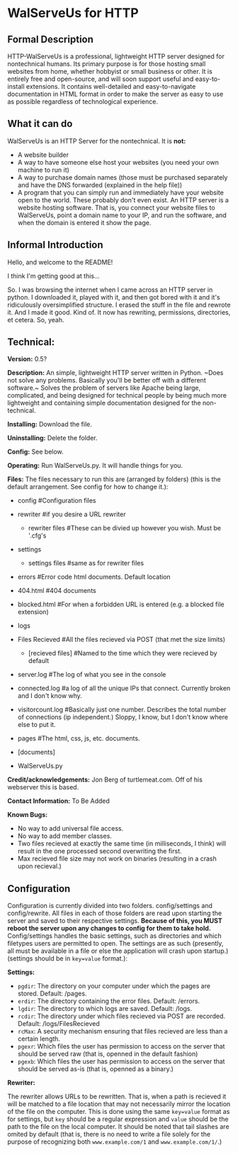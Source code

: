 WalServeUs for HTTP
===================

Formal Description
------------------
HTTP-WalServeUs is a professional, lightweight HTTP server designed for nontechnical humans. Its primary purpose is for those hosting small websites from home, whether hobbyist or small business or other. It is entirely free and open-source, and will soon support useful and easy-to-install extensions. It contains well-detailed and easy-to-navigate documentation in HTML format in order to make the server as easy to use as possible regardless of technological experience.

What it can do
--------------
WalServeUs is an HTTP Server for the nontechnical. It is **not:**
* A website builder
* A way to have someone else host your websites (you need your own machine to run it)
* A way to purchase domain names (those must be purchased separately and have the DNS forwarded (explained in the help file))
* A program that you can simply run and immediately have your website open to the world. These probably don't even exist.
An HTTP server is a website hosting software. That is, you connect your website files to WalServeUs, point a domain name to your IP, and run the software, and when the domain is entered it show the page.

Informal Introduction
---------------------
Hello, and welcome to the README!

I think I'm getting good at this...

So. I was browsing the internet when I came across an HTTP server in python. I downloaded it, played with it, and then got bored with it and it's ridiculously oversimplified structure. I erased the stuff in the file and rewrote it. And I made it good. Kind of. It now has rewriting, permissions, directories, et cetera. So, yeah.


Technical:
----------
**Version:** 0.5?

**Description:** An simple, lightweight HTTP server written in Python. ~Does not solve any problems. Basically you'll be better off with a different software.~ Solves the problem of servers like Apache being large, complicated, and being designed for technical people by being much more lightweight and containing simple documentation designed for the non-technical.

**Installing:** Download the file.

**Uninstalling:** Delete the folder.

**Config:** See below.

**Operating:** Run WalServeUs.py. It will handle things for you.

**Files:** The files necessary to run this are (arranged by folders) (this is the default arrangement. See config for how to change it.):

* config #Configuration files

 * rewriter #if you desire a URL rewriter
 
   * rewriter files #These can be divied up however you wish. Must be '.cfg's
  
 * settings
 
   * settings files #same as for rewriter files
  
* errors #Error code html documents. Default location

 * 404.html #404 documents
 
 * blocked.html #For when a forbidden URL is entered (e.g. a blocked file extension)
 
* logs

 * Files Recieved #All the files recieved via POST (that met the size limits)

   * [recieved files] #Named to the time which they were recieved by default

 * server.log #The log of what you see in the console

 * connected.log #a log of all the unique IPs that connect. Currently broken and I don't know why.

 * visitorcount.log #Basically just one number. Describes the total number of connections (ip independent.) Sloppy, I know, but I don't know where else to put it.

* pages #The html, css, js, etc. documents.

 * [documents]

* WalServeUs.py

**Credit/acknowledgements:** Jon Berg of turtlemeat.com. Off of his webserver this is based.

**Contact Information:** To Be Added

**Known Bugs:**
* No way to add universal file access.
* No way to add member classes.
* Two files recieved at exactly the same time (in milliseconds, I think) will result in the one processed second overwriting the first.
* Max recieved file size may not work on binaries (resulting in a crash upon recieval.)

Configuration
-------------
Configuration is currently divided into two folders. config/settings and config/rewrite. All files in each of those folders are read upon starting the server and saved to their respective settings. **Because of this, you MUST reboot the server upon any changes to config for them to take hold.** Config/settings handles the basic settings, such as directories and which filetypes users are permitted to open. The settings are as such (presently, all must be available in a file or else the application will crash upon startup.) (settings should be in `key=value` format.):

**Settings:**
* `pgdir`: The directory on your computer under which the pages are stored. Default: /pages.
* `erdir`: The directory containing the error files. Default: /errors.
* `lgdir`: The directory to which logs are saved. Default: /logs.
* `rcdir`: The directory under which files recieved via POST are recorded. Default: /logs/FilesRecieved
* `rcMax`: A security mechanism ensuring that files recieved are less than a certain length.
* `pgexr`: Which files the user has permission to access on the server that should be served raw (that is, openned in the default fashion)
* `pgexb`: Which files the user has permission to access on the server that should be served as-is (that is, openned as a binary.)

**Rewriter:**

The rewriter allows URLs to be rewritten. That is, when a path is recieved it will be matched to a file location that may not necessarily mirror the location of the file on the computer. This is done using the same `key=value` format as for settings, but `key` should be a regular expression and `value` should be the path to the file on the local computer. It should be noted that tail slashes are omited by default (that is, there is no need to write a file solely for the purpose of recognizing both `www.example.com/1` and `www.example.com/1/`.)
